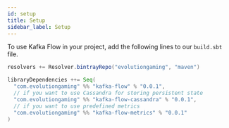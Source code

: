 ```yaml
---
id: setup
title: Setup
sidebar_label: Setup
---
```


To use Kafka Flow in your project, add the following lines to our `build.sbt`
file.

```scala
resolvers += Resolver.bintrayRepo("evolutiongaming", "maven")

libraryDependencies ++= Seq(
  "com.evolutiongaming" %% "kafka-flow" % "0.0.1",
  // if you want to use Cassandra for storing persistent state
  "com.evolutiongaming" %% "kafka-flow-cassandra" % "0.0.1",
  // if you want to use predefined metrics
  "com.evolutiongaming" %% "kafka-flow-metrics" % "0.0.1"
)
```